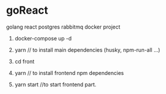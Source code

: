 # goReact
golang react postgres rabbitmq docker project

1. docker-compose up -d
2. yarn // to install main dependencies (husky, npm-run-all ...)

3. cd front
4. yarn  // to install frontend npm dependencies
5. yarn start //to start frontend part.

